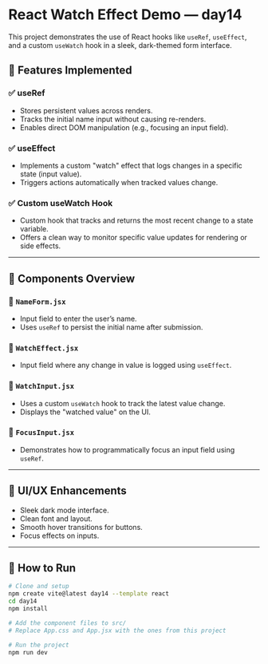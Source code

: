 # React Watch Effect Demo — day14

This project demonstrates the use of React hooks like `useRef`, `useEffect`, and a custom `useWatch` hook in a sleek, dark-themed form interface.

## 🔧 Features Implemented

### ✅ useRef
- Stores persistent values across renders.
- Tracks the initial name input without causing re-renders.
- Enables direct DOM manipulation (e.g., focusing an input field).

### ✅ useEffect
- Implements a custom "watch" effect that logs changes in a specific state (input value).
- Triggers actions automatically when tracked values change.

### ✅ Custom useWatch Hook
- Custom hook that tracks and returns the most recent change to a state variable.
- Offers a clean way to monitor specific value updates for rendering or side effects.

---

## 📁 Components Overview

### 📌 `NameForm.jsx`
- Input field to enter the user’s name.
- Uses `useRef` to persist the initial name after submission.

### 📌 `WatchEffect.jsx`
- Input field where any change in value is logged using `useEffect`.

### 📌 `WatchInput.jsx`
- Uses a custom `useWatch` hook to track the latest value change.
- Displays the "watched value" on the UI.

### 📌 `FocusInput.jsx`
- Demonstrates how to programmatically focus an input field using `useRef`.

---

## 🎨 UI/UX Enhancements

- Sleek dark mode interface.
- Clean font and layout.
- Smooth hover transitions for buttons.
- Focus effects on inputs.

---

## 🚀 How to Run

```bash
# Clone and setup
npm create vite@latest day14 --template react
cd day14
npm install

# Add the component files to src/
# Replace App.css and App.jsx with the ones from this project

# Run the project
npm run dev
